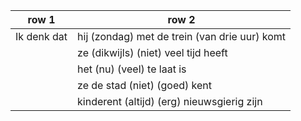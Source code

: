 | row 1       | row 2                                         |
| ----------- | --------------------------------------------- |
| Ik denk dat | hij (zondag) met de trein (van drie uur) komt |
|             | ze (dikwijls) (niet) veel tijd heeft          |
|             | het (nu) (veel) te laat is                    |
|             | ze de stad (niet) (goed) kent                 |
|             | kinderent (altijd) (erg) nieuwsgierig zijn    |
